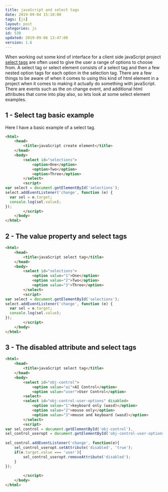 ```yaml
---
title: javaScript and select tags
date: 2019-09-04 15:10:00
tags: [js]
layout: post
categories: js
id: 530
updated: 2019-09-06 13:47:09
version: 1.6
---
```


When working out some kind of interface for a client side javaScript project [select tags](https://developer.mozilla.org/en-US/docs/Web/HTML/Element/select) are often used to give the user a range of options to choose from. A select tag or select element consists of a select tag and then a few nested option tags for each option in the selection tag. There are a few things to be aware of when it comes to using this kind of html element in a project when it comes to making it actually do something with javaScript. There are events such as the on change event, and additional html attributes that come into play also, so lets look at some select element examples.

<!-- more -->

## 1 - Select tag basic example

Here I have a basic example of a select tag.

```html
<html>
    <head>
        <title>javaScript create element</title>
    </head>
    <body>
        <select id="selections">
            <option>One</option>
            <option>Two</option>
            <option>Three</option>
        </select>
        <script>
var select = document.getElementById('selections');
select.addEventListener('change', function (e) {
  var sel = e.target;
  console.log(sel.value);
});
        </script>
    </body>
</html>
```

## 2 - The value property and select tags

```html
<html>
    <head>
        <title>javaScript select tag</title>
    </head>
    <body>
        <select id="selections">
            <option value="1">One</option>
            <option value="2">Two</option>
            <option value="3">Three</option>
        </select>
        <script>
var select = document.getElementById('selections');
select.addEventListener('change', function (e) {
  var sel = e.target;
  console.log(sel.value);
});
        </script>
    </body>
</html>
```

## 3 - The disabled attribute and select tags

```html
<html>
    <head>
        <title>javaScript select tag</title>
    </head>
    <body>
        <select id="obj-control">
            <option value="ai">AI Control</option>
            <option value="user">User Control</option>
        <select>
        <select id="obj-control-user-options" disabled>
            <option value="1">keyboard only (wasd)</option>
            <option value="2">mouse only</option>
            <option value="3">mouse and keyboard (wasd)</option>
        </select>
        <script>
var sel_control = document.getElementById('obj-control'),
sel_control_useropt = document.getElementById('obj-control-user-options');
 
sel_control.addEventListener('change', function(e){
    sel_control_useropt.setAttribute('disabled', 'true');
    if(e.target.value === 'user'){
        sel_control_useropt.removeAttribute('disabled');
    }
});
 
        </script>
    </body>
</html>
```